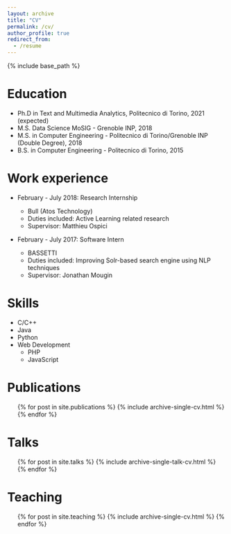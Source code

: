 ```yaml
---
layout: archive
title: "CV"
permalink: /cv/
author_profile: true
redirect_from:
  - /resume
---
```


{% include base_path %}

Education
======
* Ph.D in Text and Multimedia Analytics, Politecnico di Torino, 2021 (expected)
* M.S. Data Science MoSIG - Grenoble INP, 2018
* M.S. in Computer Engineering - Politecnico di Torino/Grenoble INP (Double Degree), 2018
* B.S. in Computer Engineering - Politecnico di Torino, 2015




Work experience
======
* February - July 2018: Research Internship
  * Bull (Atos Technology)
  * Duties included: Active Learning related research
  * Supervisor: Matthieu Ospici

* February - July 2017: Software Intern
  * BASSETTI
  * Duties included: Improving Solr-based search engine using NLP techniques
  * Supervisor: Jonathan Mougin
  
Skills
======
* C/C++
* Java
* Python
* Web Development
  * PHP
  * JavaScript


Publications
======
  <ul>{% for post in site.publications %}
    {% include archive-single-cv.html %}
  {% endfor %}</ul>
  
Talks
======
  <ul>{% for post in site.talks %}
    {% include archive-single-talk-cv.html %}
  {% endfor %}</ul>
  
Teaching
======
  <ul>{% for post in site.teaching %}
    {% include archive-single-cv.html %}
  {% endfor %}</ul>
  


